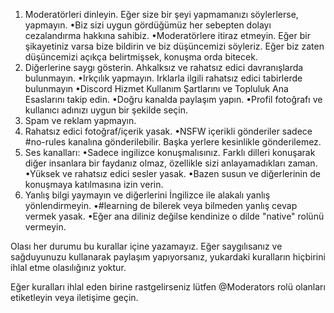 1. Moderatörleri dinleyin. Eğer size bir şeyi yapmamanızı söylerlerse, yapmayın.
  •Biz sizi uygun gördüğümüz her sebepten dolayı cezalandırma hakkına sahibiz.
  •Moderatörlere itiraz etmeyin. Eğer bir şikayetiniz varsa bize bildirin ve biz düşüncemizi söyleriz. Eğer biz zaten düşüncemizi açıkça belirtmişsek, konuşma orda bitecek. 
2. Diğerlerine saygı gösterin. Ahkalksız ve rahatsız edici davranışlarda bulunmayın.
  •Irkçılık yapmayın. Irklarla ilgili rahatsız edici tabirlerde bulunmayın
  •Discord Hizmet Kullanım Şartlarını ve Topluluk Ana Esaslarını takip edin. 
  •Doğru kanalda paylaşım yapın.
  •Profil fotoğrafı ve kullanıcı adınızı uygun bir şekilde seçin.
3. Spam ve reklam yapmayın.
4. Rahatsız edici fotoğraf/içerik yasak.
 •NSFW içerikli gönderiler sadece #no-rules kanalına gönderilebilir. Başka yerlere kesinlikle gönderilemez.
5. Ses kanalları:
  •Sadece ingilizce konuşmalısınız. Farklı dilleri konuşarak diğer insanlara bir faydanız olmaz, özellikle sizi anlayamadıkları zaman.
  •Yüksek ve rahatsız edici sesler yasak.
  •Bazen susun ve diğerlerinin de konuşmaya katılmasına izin verin.
6. Yanlış bilgi yaymayın ve diğerlerini İngilizce ile alakalı yanlış yönlendirmeyin.
  •#learning de bilerek veya bilmeden yanlış cevap vermek yasak.
  •Eğer ana diliniz değilse kendinize o dilde "native" rolünü vermeyin.

Olası her durumu bu kurallar içine yazamayız. Eğer saygılısanız ve sağduyunuzu kullanarak paylaşım yapıyorsanız, yukardaki kuralların hiçbirini ihlal etme olasılığınız yoktur.

Eğer kuralları ihlal eden birine rastgelirseniz lütfen @Moderators rolü olanları etiketleyin veya iletişime geçin.